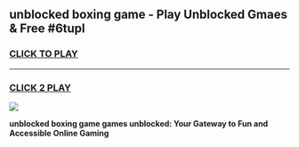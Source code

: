 
## unblocked boxing game - Play Unblocked Gmaes & Free #6tupl
<h3>
<a href="https://premium.freeplayer.one?title=unblocked_boxing_game&ref=03M">CLICK TO PLAY</a></h3>
<hr>

<h3>
<a href="https://premium.freeplayer.one?title=unblocked_boxing_game&ref=03M">CLICK 2 PLAY</a>
  
</h3>

<a href="https://premium.freeplayer.one?title=unblocked_boxing_game&ref=03M"><img src="https://clearcache.store/games.png"></a>


**unblocked boxing game games unblocked: Your Gateway to Fun and Accessible Online Gaming**
